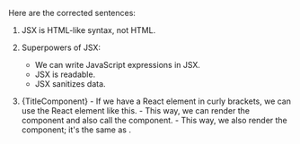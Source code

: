 Here are the corrected sentences:

1. JSX is HTML-like syntax, not HTML.

2. Superpowers of JSX:

   - We can write JavaScript expressions in JSX.
   - JSX is readable.
   - JSX sanitizes data.

3. {TitleComponent} - If we have a React element in curly brackets, we can use the React element like this.
   <TitleComponent/> - This way, we can render the component and also call the component.
   <TitleComponent></TitleComponent> - This way, we also render the component; it's the same as <TitleComponent/>.
